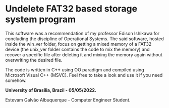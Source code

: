 # Undelete FAT32 based storage system program

This software was a recommendation of my professor Edison Ishikawa for concluding the discipline of Operational Systems.
The said software, hosted inside the win_ver folder, focus on getting a mixed memory of a FAT32 device (the unix_ver folder contains the code to mix the memory) and recover a specific file after deleting it and mixing the memory again without overwriting the desired file.


The code is written in C++ using OO paradigm and compiled using Microsoft Visual C++ (MSVC). Feel free to take a look and use it if you need somehow.

**University of Brasília, Brazil - 05/05/2022.**

Estevam Galvão Albuquerque - Computer Engineer Student.

